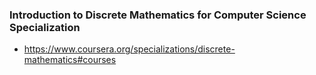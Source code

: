 ### Introduction to Discrete Mathematics for Computer Science Specialization

- https://www.coursera.org/specializations/discrete-mathematics#courses
